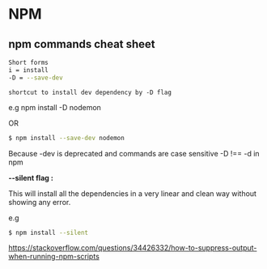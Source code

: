 # NPM

## npm commands cheat sheet

```bash showLineNumbers
Short forms
i = install
-D = --save-dev
```

`shortcut to install dev dependency by -D flag`

e.g npm install -D nodemon

OR

```bash showLineNumbers
$ npm install --save-dev nodemon
```

Because -dev is deprecated and commands are case sensitive -D !== -d in npm

**--silent flag :**

This will install all the dependencies in a very linear and clean way without showing any error.

e.g

```bash showLineNumbers
$ npm install --silent
```

https://stackoverflow.com/questions/34426332/how-to-suppress-output-when-running-npm-scripts
